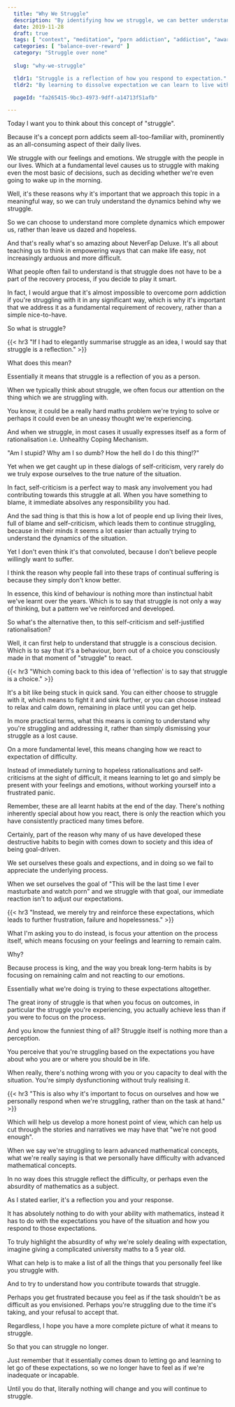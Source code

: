 ```yaml
---
  title: "Why We Struggle"
  description: "By identifying how we struggle, we can better understand the dynamics with which we think about the problems in our life."
  date: 2019-11-28
  draft: true
  tags: [ "context", "meditation", "porn addiction", "addiction", "awareness", "awareness exercises", "perspective", "nofap", "neverfap", "neverfap deluxe" ]
  categories: [ "balance-over-reward" ]
  category: "Struggle over none"
  
  slug: "why-we-struggle"

  tldr1: "Struggle is a reflection of how you respond to expectation."
  tldr2: "By learning to dissolve expectation we can learn to live without struggle in life."

  pageId: "fa265415-9bc3-4973-9dff-a14713f51afb"

---
```



<!-- Needs a good write-over. -->

Today I want you to think about this concept of "struggle".

Because it's a concept porn addicts seem all-too-familiar with, prominently as an all-consuming aspect of their daily lives.

We struggle with our feelings and emotions. We struggle with the people in our lives. Which at a fundamental level causes us to struggle with making even the most basic of decisions, such as deciding whether we're even going to wake up in the morning.

Well, it's these reasons why it's important that we approach this topic in a meaningful way, so we can truly understand the dynamics behind why we struggle. 

So we can choose to understand more complete dynamics which empower us, rather than leave us dazed and hopeless. 

And that's really what's so amazing about NeverFap Deluxe. It's all about teaching us to think in empowering ways that can make life easy, not increasingly arduous and more difficult. 

What people often fail to understand is that struggle does not have to be a part of the recovery process, if you decide to play it smart.

In fact, I would argue that it's almost impossible to overcome porn addiction if you're struggling with it in any significant way, which is why it's important that we address it as a fundamental requirement of recovery, rather than a simple nice-to-have.

So what is struggle?


{{< hr3 "If I had to elegantly summarise struggle as an idea, I would say that struggle is a reflection." >}}


What does this mean? 

Essentially it means that struggle is a reflection of you as a person. 

When we typically think about struggle, we often focus our attention on the thing which we are struggling with. 

You know, it could be a really hard maths problem we're trying to solve or perhaps it could even be an uneasy thought we're experiencing. 

And when we struggle, in most cases it usually expresses itself as a form of rationalisation i.e. Unhealthy Coping Mechanism. 


"Am I stupid? Why am I so dumb? How the hell do I do this thing!?"


Yet when we get caught up in these dialogs of self-criticism, very rarely do we truly expose ourselves to the true nature of the situation. 

In fact, self-criticism is a perfect way to mask any involvement you had contributing towards this struggle at all. When you have something to blame, it immediate absolves any responsibility you had.

And the sad thing is that this is how a lot of people end up living their lives, full of blame and self-criticism, which leads them to continue struggling, because in their minds it seems a lot easier than actually trying to understand the dynamics of the situation.

Yet I don't even think it's that convoluted, because I don't believe people willingly want to suffer.

I think the reason why people fall into these traps of continual suffering is because they simply don't know better.  

In essence, this kind of behaviour is nothing more than instinctual habit we've learnt over the years. Which is to say that struggle is not only a way of thinking, but a pattern we've reinforced and developed. 

So what's the alternative then, to this self-criticism and self-justified rationalisation?

Well, it can first help to understand that struggle is a conscious decision. Which is to say that it's a behaviour, born out of a choice you consciously made in that moment of "struggle" to react. 


{{< hr3 "Which coming back to this idea of 'reflection' is to say that struggle is a choice." >}}


It's a bit like being stuck in quick sand. You can either choose to struggle with it, which means to fight it and sink further, or you can choose instead to relax and calm down, remaining in place until you can get help. 

In more practical terms, what this means is coming to understand why you're struggling and addressing it, rather than simply dismissing your struggle as a lost cause.

On a more fundamental level, this means changing how we react to expectation of difficulty.

Instead of immediately turning to hopeless rationalisations and self-criticisms at the sight of difficult, it means learning to let go and simply be present with your feelings and emotions, without working yourself into a frustrated panic.

Remember, these are all learnt habits at the end of the day. There's nothing inherently special about how you react, there is only the reaction which you have consistently practiced many times before.

Certainly, part of the reason why many of us have developed these destructive habits to begin with comes down to society and this idea of being goal-driven.

We set ourselves these goals and expections, and in doing so we fail to appreciate the underlying process. 

When we set ourselves the goal of "This will be the last time I ever masturbate and watch porn" and we struggle with that goal, our immediate reaction isn't to adjust our expectations. 


{{< hr3 "Instead, we merely try and reinforce these expectations, which leads to further frustration, failure and hopelessness." >}}


What I'm asking you to do instead, is focus your attention on the process itself, which means focusing on your feelings and learning to remain calm. 

Why?

Because process is king, and the way you break long-term habits is by focusing on remaining calm and not reacting to our emotions.

Essentially what we're doing is trying to these expectations altogether.


The great irony of struggle is that when you focus on outcomes, in particular the struggle you're experiencing, you actually achieve less than if you were to focus on the process. 

And you know the funniest thing of all? Struggle itself is nothing more than a perception. 

You perceive that you're struggling based on the expectations you have about who you are or where you should be in life. 

When really, there's nothing wrong with you or you capacity to deal with the situation. You're simply dysfunctioning without truly realising it.


{{< hr3 "This is also why it's important to focus on ourselves and how we personally respond when we're struggling, rather than on the task at hand." >}}


Which will help us develop a more honest point of view, which can help us cut through the stories and narratives we may have that "we're not good enough".

When we say we're struggling to learn advanced mathematical concepts, what we're really saying is that we personally have difficulty with advanced mathematical concepts.

In no way does this struggle reflect the difficulty, or perhaps even the absurdity of mathematics as a subject.

As I stated earlier, it's a reflection you and your response.

It has absolutely nothing to do with your ability with mathematics, instead it has to do with the expectations you have of the situation and how you respond to those expectations.

To truly highlight the absurdity of why we're solely dealing with expectation, imagine giving a complicated university maths to a 5 year old. 






What can help is to make a list of all the things that you personally feel like you struggle with.

And to try to understand how you contribute towards that struggle. 

Perhaps you get frustrated because you feel as if the task shouldn't be as difficult as you envisioned. Perhaps you're struggling due to the time it's taking, and your refusal to accept that. 

Regardless, I hope you have a more complete picture of what it means to struggle.

So that you can struggle no longer. 

Just remember that it essentially comes down to letting go and learning to let go of these expectations, so we no longer have to feel as if we're inadequate or incapable.

Until you do that, literally nothing will change and you will continue to struggle. 

